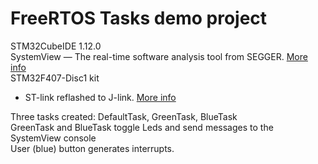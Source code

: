 # FreeRTOS Tasks demo project


STM32CubeIDE 1.12.0<br>
SystemView — The real-time software analysis tool from SEGGER. [More info](https://www.segger.com/products/development-tools/systemview/)<br>
STM32F407-Disc1 kit<br>
- ST-link reflashed to J-link. [More info](https://www.segger.com/products/debug-probes/j-link/models/other-j-links/st-link-on-board/)<br> 
 


Three tasks created: DefaultTask, GreenTask, BlueTask<br>
GreenTask and BlueTask toggle Leds and send messages to the SystemView console<br>
User (blue) button generates interrupts.
